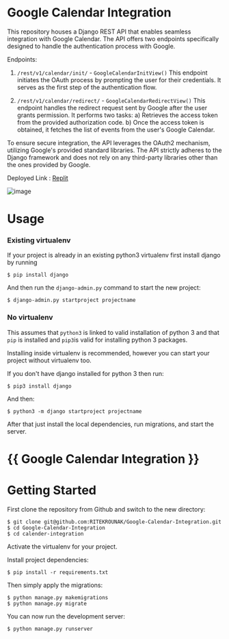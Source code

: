 # Google Calendar Integration

This repository houses a Django REST API that enables seamless integration with Google Calendar. The API offers two endpoints specifically designed to handle the authentication process with Google.

Endpoints:

1. `/rest/v1/calendar/init/` - `GoogleCalendarInitView()`
   This endpoint initiates the OAuth process by prompting the user for their credentials. It serves as the first step of the authentication flow.

2. `/rest/v1/calendar/redirect/` - `GoogleCalendarRedirectView()`
   This endpoint handles the redirect request sent by Google after the user grants permission. It performs two tasks:
   a) Retrieves the access token from the provided authorization code.
   b) Once the access token is obtained, it fetches the list of events from the user's Google Calendar.

To ensure secure integration, the API leverages the OAuth2 mechanism, utilizing Google's provided standard libraries. The API strictly adheres to the Django framework and does not rely on any third-party libraries other than the ones provided by Google.

Deployed Link : [Replit](https://replit.com/@ritekrounak/Google-Calendar-Integration)

![image](https://github.com/RITEKROUNAK/Google-Calendar-Integration/assets/64047505/ebfd00de-d8f8-418b-8100-9ba27132b6d7)


# Usage

### Existing virtualenv

If your project is already in an existing python3 virtualenv first install django by running

    $ pip install django
    
And then run the `django-admin.py` command to start the new project:

    $ django-admin.py startproject projectname
      
### No virtualenv

This assumes that `python3` is linked to valid installation of python 3 and that `pip` is installed and `pip3`is valid
for installing python 3 packages.

Installing inside virtualenv is recommended, however you can start your project without virtualenv too.

If you don't have django installed for python 3 then run:

    $ pip3 install django
    
And then:

    $ python3 -m django startproject projectname
      
      
After that just install the local dependencies, run migrations, and start the server.


# {{ Google Calendar Integration }}

# Getting Started

First clone the repository from Github and switch to the new directory:

    $ git clone git@github.com:RITEKROUNAK/Google-Calendar-Integration.git
    $ cd Google-Calendar-Integration
    $ cd calender-integration
    
Activate the virtualenv for your project.
    
Install project dependencies:

    $ pip install -r requirements.txt
    
    
Then simply apply the migrations:

    $ python manage.py makemigrations
    $ python manage.py migrate
    

You can now run the development server:

    $ python manage.py runserver
